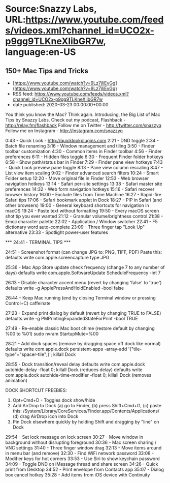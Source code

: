 # Source:Snazzy Labs, URL:https://www.youtube.com/feeds/videos.xml?channel_id=UCO2x-p9gg9TLKneXlibGR7w, language:en-US

## 150+ Mac Tips and Tricks
 - [https://www.youtube.com/watch?v=9Lz7jliEvGg](https://www.youtube.com/watch?v=9Lz7jliEvGg)
 - RSS feed: https://www.youtube.com/feeds/videos.xml?channel_id=UCO2x-p9gg9TLKneXlibGR7w
 - date published: 2020-03-23 00:00:00+00:00

You think you know the Mac? Think again. Introducing, the Big List of Mac Tips by Snazzy Labs.
Check out my podcast, Flashback - http://relay.fm/flashback
Follow me on Twitter - http://twitter.com/snazzyq
Follow me on Instagram - http://instagram.com/snazzyq

0:43 - Quick Look - http://quicklookplugins.com
2:21 - DND toggle
2:34 - Batch file renaming
3:16 - Window management and tiling
3:50 - Finder toolbar customization
4:30 - Common items in Finder toolbar
4:56 - Finder preferences
6:11 - Hidden files toggle
6:30 - Frequent Finder folder hotkeys
6:58 - Show path/status bar in Finder
7:29 - Finder pane view hotkeys
7:43 - Quick Look preview pane toggle
8:13 - Pane view column rescaling
8:47 - List view item scaling
9:02 - Finder advanced search filters
10:24 - Smart Folder setup
12:20 - Move original file in Finder
12:53 - Web browser navigation hotkeys
13:14 - Safari per-site settings
13:38 - Safari master site preferences
14:32 - Web form navigation hotkeys
15:16 - Safari recover browser history
16:00 - Exclude files from Time Machine
16:27 - Rapid-fire Safari tips
17:06 - Safari bookmark applet in Dock
18:27 - PIP in Safari (and other browsers)
19:00 - General keyboard shortcuts for navigation in macOS
19:24 - Paste text without formatting
19:50 - Every macOS screen shot tip you ever wanted
21:12 - Granular volume/brightness control
21:38 - Emoji character palette
22:02 - Application / Window switcher
22:41 - F5 dictionary word auto-complete
23:09 - Three finger tap "Look Up" alternative
23:33 - Spotlight power-user features

*** 24:41 - TERMINAL TIPS ***

24:51 - Screenshot format (can change JPG to: PNG, TIFF, PDF)
Paste this: defaults write com.apple.screencapture type JPG

25:36 - Mac App Store update check frequency (change 7 to any number of days)
defaults write com.apple.SoftwareUpdate ScheduleFrequency -int 7

26:13 - Disable character accent menu (revert by changing 'false' to 'true')
defaults write -g ApplePressAndHoldEnabled -bool false

26:44 - Keep Mac running (end by closing Terminal window or pressing Control+C)
caffeinate

27:23 -  Expand print dialog by default (revert by changing TRUE to FALSE)
defaults write -g PMPrintingExpandedStateForPrint -bool TRUE

27:49 - Re-enable classic Mac boot chime (restore default by changing %00 to %01)
sudo nvram StartupMute=%00

28:21 - Add dock spaces (remove by dragging space off dock like normal)
defaults write com.apple.dock persistent-apps -array-add '{"tile-type"="spacer-tile";}'; killall Dock

28:55 - Dock transition/reveal delay
defaults write com.apple.dock autohide-delay -float 0; killall Dock (reduces delay)
defaults write com.apple.dock autohide-time-modifier -float 0; killall Dock (removes animation)

DOCK SHORTCUT FREEBIES:
1. Opt+Cmd+D - Toggles dock show/hide
2. Add AirDrop to Dock (a) go to Finder, (b) press Shift+Cmd+G, (c) paste this: /System/Library/CoreServices/Finder.app/Contents/Applications/ (d) drag AirDrop icon into Dock
3. Pin Dock elsewhere quickly by holding Shift and dragging by "line" on Dock

29:54 - Set lock message on lock screen
30:27 - Move window in background without disrupting foreground
30:36 - Mac screen sharing / VNC settings
31:40 - Three finger window drag
32:13 - Move items around in menu bar (and remove)
32:30 - Find WiFi network password
33:08 - Modifier keys for hot corners
33:53 - Use Siri to show keychain password
34:09 - Toggle DND on iMessage thread and share screen
34:26 - Quick print from Desktop
34:52 - Print envelope from Contacts app
35:07 - Dialog box cancel hotkey
35:28 - Add items from iOS device with Continuity

